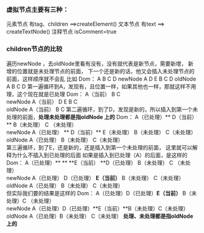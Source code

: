 ### 虚拟节点主要有三种：
元素节点 有tag、children ==>createElement()
文本节点 有text ==> createTextNode()
注释节点 isComment=true

### children节点的比较
遍历newNode ，去oldNode里看有没有，没有就代表是新节点，需要新增，
新增的位置就是未处理节点的前面，
下一个还是新的话，他又会插入未处理节点的前面，这样顺序就不会乱
比如 Dom： A   B    C     D
newNode    A    D    E     B   C    D
oldNode      A   B    C     D
第一遍循环到A，发现有，且位置一样，如果其他也一样，那就这样不用理，这个现在就是已处理
Dom：         A（当前）   B    C  
newNode    A（当前）    D    E     B   C  
oldNode      A（当前）   B    C 
第二遍循环，到了D，发现是新的，所以插入到第一个未处理的前面，**处理未处理都是指oldNode 上的**
Dom：         A（已处理）**  D（当前）**      B（未处理） C （未处理）   
newNode    A（已处理）   ** D（当前）**    E（未处理）     B（未处理）   C（未处理）    
oldNode      A（已处理）   B（未处理）  C（未处理）    
第三遍循环，到了E，还是新的，还是插入到第一个未处理的前面，
这里就可以解释为什么不插入到已处理的后面
如果是插入到已处理（A）的后面，是这样的
Dom：         A（已处理）** **  **E（当前） **D（已处理） B（未处理） C （未处理）  
newNode    A（已处理）  D（已处理） **E（当前）** B（未处理）   C（未处理）  
oldNode      A（已处理）   B（未处理）  C（未处理）  
但实际我们要的结果是这样的
Dom：         A（已处理）D（已处理）**E（当前）** B（未处理）C （未处理）  
newNode    A（已处理）D（已处理）**E（当前）**B（未处理）C（未处理）  
oldNode      A（已处理）B（未处理）  C（未处理）
**处理、未处理都是指oldNode 上的**
